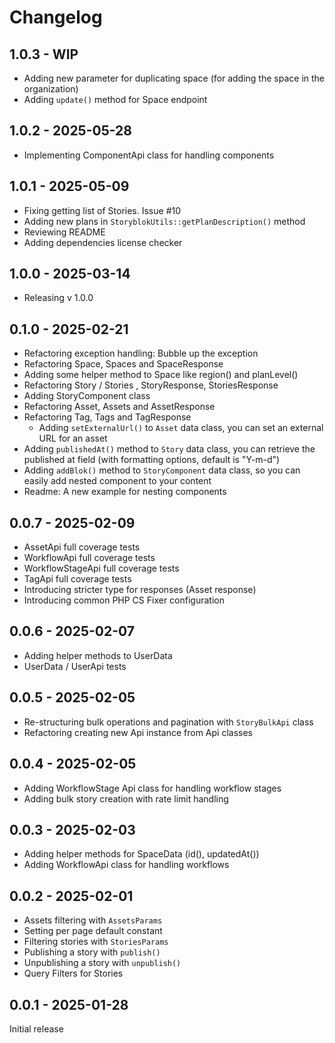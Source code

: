 # Changelog

## 1.0.3 - WIP
- Adding new parameter for duplicating space (for adding the space in the organization)
- Adding `update()` method for Space endpoint

## 1.0.2 - 2025-05-28
- Implementing ComponentApi class for handling components

## 1.0.1 - 2025-05-09
- Fixing getting list of Stories. Issue #10
- Adding new plans in `StoryblokUtils::getPlanDescription()` method
- Reviewing README
- Adding dependencies license checker

## 1.0.0 - 2025-03-14
- Releasing v 1.0.0

## 0.1.0 - 2025-02-21
- Refactoring exception handling: Bubble up the exception
- Refactoring Space, Spaces and SpaceResponse
- Adding some helper method to Space like region() and planLevel()
- Refactoring Story / Stories , StoryResponse, StoriesResponse
- Adding StoryComponent class
- Refactoring Asset, Assets and AssetResponse
- Refactoring Tag, Tags and TagResponse
  - Adding `setExternalUrl()` to `Asset` data class, you can set an external URL for an asset
- Adding `publishedAt()` method to `Story` data class, you can retrieve the published at field (with formatting options, default is "Y-m-d")
- Adding `addBlok()` method to `StoryComponent` data class, so you can easily add nested component to your content
- Readme: A new example for nesting components

## 0.0.7 - 2025-02-09

- AssetApi full coverage tests
- WorkflowApi full coverage tests
- WorkflowStageApi full coverage tests
- TagApi full coverage tests
- Introducing stricter type for responses (Asset response)
- Introducing common PHP CS Fixer configuration

## 0.0.6 - 2025-02-07

- Adding helper methods to UserData
- UserData / UserApi tests

## 0.0.5 - 2025-02-05

- Re-structuring bulk operations and pagination with `StoryBulkApi` class
- Refactoring creating new Api instance from Api classes

## 0.0.4 - 2025-02-05

- Adding WorkflowStage Api class for handling workflow stages
- Adding bulk story creation with rate limit handling

## 0.0.3 - 2025-02-03

- Adding helper methods for SpaceData (id(), updatedAt())
- Adding WorkflowApi class for handling workflows

## 0.0.2 - 2025-02-01

- Assets filtering with `AssetsParams`
- Setting per page default constant
- Filtering stories with `StoriesParams`
- Publishing a story with `publish()`
- Unpublishing a story with `unpublish()`
- Query Filters for Stories

## 0.0.1 - 2025-01-28

Initial release
